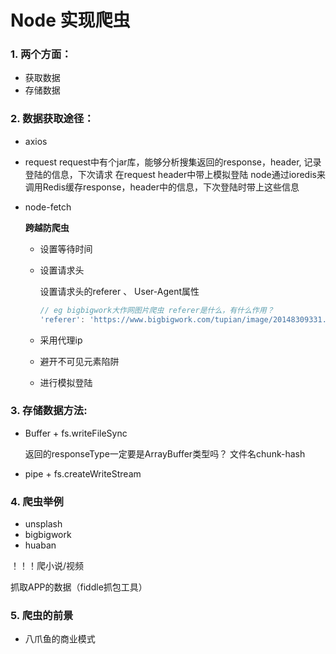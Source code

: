# Node 实现爬虫

### 1. 两个方面：

* 获取数据
* 存储数据

### 2. 数据获取途径：

- axios
- request
    request中有个jar库，能够分析搜集返回的response，header, 记录登陆的信息，下次请求 在request header中带上模拟登陆
    node通过ioredis来调用Redis缓存response，header中的信息，下次登陆时带上这些信息
- node-fetch

   <strong>跨越防爬虫</strong>

    - 设置等待时间
    - 设置请求头

        设置请求头的referer 、 User-Agent属性

        ```js
        // eg bigbigwork大作网图片爬虫 referer是什么，有什么作用？
        'referer': 'https://www.bigbigwork.com/tupian/image/20148309331.html'

        ```
    - 采用代理ip
    - 避开不可见元素陷阱
    - 进行模拟登陆

### 3. 存储数据方法:

- Buffer + fs.writeFileSync

    返回的responseType一定要是ArrayBuffer类型吗？
    文件名chunk-hash

- pipe + fs.createWriteStream

### 4. 爬虫举例

- unsplash
- bigbigwork
- huaban

！！！爬小说/视频

抓取APP的数据（fiddle抓包工具）

### 5. 爬虫的前景

- 八爪鱼的商业模式

